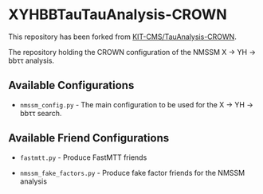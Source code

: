 # XYHBBTauTauAnalysis-CROWN

This repository has been forked from [KIT-CMS/TauAnalysis-CROWN](https://github.com/KIT-CMS/TauAnalysis-CROWN).

The repository holding the CROWN configuration of the NMSSM X &rightarrow; YH &rightarrow; bb&tau;&tau; analysis.


## Available Configurations

* `nmssm_config.py` - The main configuration to be used for the X &rightarrow; YH &rightarrow; bb&tau;&tau; search.


## Available Friend Configurations

* `fastmtt.py` - Produce FastMTT friends

* `nmssm_fake_factors.py` - Produce fake factor friends for the NMSSM analysis

